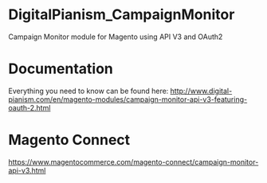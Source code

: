 # DigitalPianism_CampaignMonitor

Campaign Monitor module for Magento using API V3 and OAuth2

# Documentation

Everything you need to know can be found here: http://www.digital-pianism.com/en/magento-modules/campaign-monitor-api-v3-featuring-oauth-2.html

# Magento Connect

https://www.magentocommerce.com/magento-connect/campaign-monitor-api-v3.html
